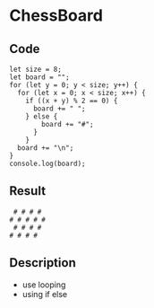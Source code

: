 # ChessBoard

## Code

```
let size = 8;
let board = "";
for (let y = 0; y < size; y++) {
  for (let x = 0; x < size; x++) {
    if ((x + y) % 2 == 0) {
      board += " ";
    } else {
    	board += "#";
      }
    }
  board += "\n";
}
console.log(board);
```

## Result

```
 # # # #
# # # # #
 # # # #
# # # # 
```

## Description

- use looping
- using if else
